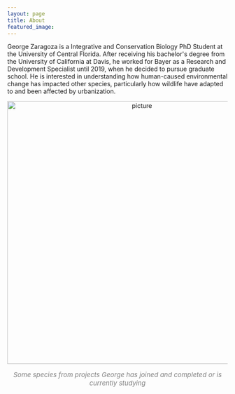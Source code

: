 ```yaml
---
layout: page
title: About
featured_image: 
---
```


George Zaragoza is a Integrative and Conservation Biology PhD Student at the University of Central Florida. After receiving his bachelor's degree from the University of California at Davis, he worked for Bayer as a Research and Development Specialist until 2019, when he decided to pursue graduate school. He is interested in understanding how human-caused environmental change has impacted other species, particularly how wildlife have adapted to and been affected by urbanization. 

<p style="text-align: center;"><img src="{{site.baseurl}}/assets/images/pages/projects1.jpg" alt="picture" width="600"/></p>
<p style="text-align: center; color:grey; font-size:15px"><i>Some species from projects George has joined and completed or is currently studying</i></p>



